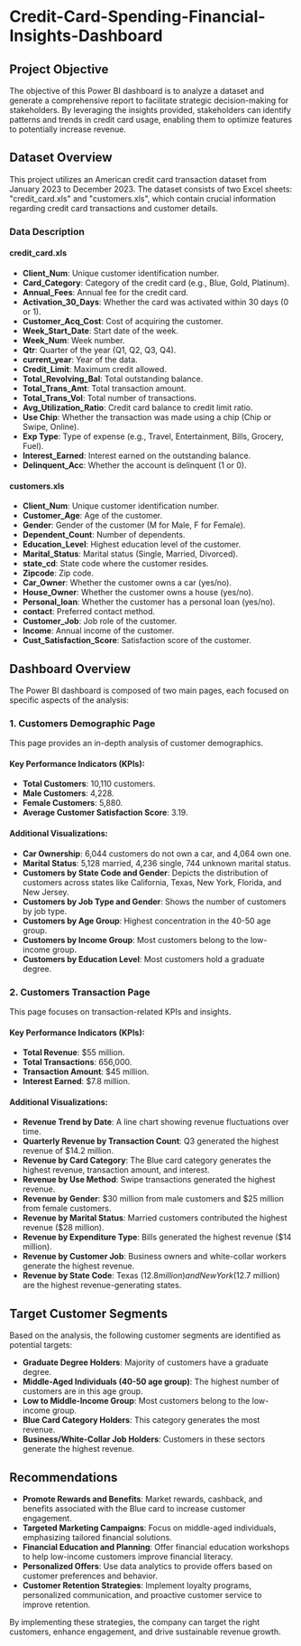 # Credit-Card-Spending-Financial-Insights-Dashboard

## Project Objective

The objective of this Power BI dashboard is to analyze a dataset and generate a comprehensive report to facilitate strategic decision-making for stakeholders. By leveraging the insights provided, stakeholders can identify patterns and trends in credit card usage, enabling them to optimize features to potentially increase revenue.

## Dataset Overview

This project utilizes an American credit card transaction dataset from January 2023 to December 2023. The dataset consists of two Excel sheets: "credit_card.xls" and "customers.xls", which contain crucial information regarding credit card transactions and customer details.

### Data Description

#### credit_card.xls

- **Client_Num**: Unique customer identification number.
- **Card_Category**: Category of the credit card (e.g., Blue, Gold, Platinum).
- **Annual_Fees**: Annual fee for the credit card.
- **Activation_30_Days**: Whether the card was activated within 30 days (0 or 1).
- **Customer_Acq_Cost**: Cost of acquiring the customer.
- **Week_Start_Date**: Start date of the week.
- **Week_Num**: Week number.
- **Qtr**: Quarter of the year (Q1, Q2, Q3, Q4).
- **current_year**: Year of the data.
- **Credit_Limit**: Maximum credit allowed.
- **Total_Revolving_Bal**: Total outstanding balance.
- **Total_Trans_Amt**: Total transaction amount.
- **Total_Trans_Vol**: Total number of transactions.
- **Avg_Utilization_Ratio**: Credit card balance to credit limit ratio.
- **Use Chip**: Whether the transaction was made using a chip (Chip or Swipe, Online).
- **Exp Type**: Type of expense (e.g., Travel, Entertainment, Bills, Grocery, Fuel).
- **Interest_Earned**: Interest earned on the outstanding balance.
- **Delinquent_Acc**: Whether the account is delinquent (1 or 0).

#### customers.xls

- **Client_Num**: Unique customer identification number.
- **Customer_Age**: Age of the customer.
- **Gender**: Gender of the customer (M for Male, F for Female).
- **Dependent_Count**: Number of dependents.
- **Education_Level**: Highest education level of the customer.
- **Marital_Status**: Marital status (Single, Married, Divorced).
- **state_cd**: State code where the customer resides.
- **Zipcode**: Zip code.
- **Car_Owner**: Whether the customer owns a car (yes/no).
- **House_Owner**: Whether the customer owns a house (yes/no).
- **Personal_loan**: Whether the customer has a personal loan (yes/no).
- **contact**: Preferred contact method.
- **Customer_Job**: Job role of the customer.
- **Income**: Annual income of the customer.
- **Cust_Satisfaction_Score**: Satisfaction score of the customer.

## Dashboard Overview

The Power BI dashboard is composed of two main pages, each focused on specific aspects of the analysis:

### 1. Customers Demographic Page
This page provides an in-depth analysis of customer demographics.

#### Key Performance Indicators (KPIs):

- **Total Customers**: 10,110 customers.
- **Male Customers**: 4,228.
- **Female Customers**: 5,880.
- **Average Customer Satisfaction Score**: 3.19.

#### Additional Visualizations:

- **Car Ownership**: 6,044 customers do not own a car, and 4,064 own one.
- **Marital Status**: 5,128 married, 4,236 single, 744 unknown marital status.
- **Customers by State Code and Gender**: Depicts the distribution of customers across states like California, Texas, New York, Florida, and New Jersey.
- **Customers by Job Type and Gender**: Shows the number of customers by job type.
- **Customers by Age Group**: Highest concentration in the 40-50 age group.
- **Customers by Income Group**: Most customers belong to the low-income group.
- **Customers by Education Level**: Most customers hold a graduate degree.

### 2. Customers Transaction Page
This page focuses on transaction-related KPIs and insights.

#### Key Performance Indicators (KPIs):

- **Total Revenue**: $55 million.
- **Total Transactions**: 656,000.
- **Transaction Amount**: $45 million.
- **Interest Earned**: $7.8 million.

#### Additional Visualizations:

- **Revenue Trend by Date**: A line chart showing revenue fluctuations over time.
- **Quarterly Revenue by Transaction Count**: Q3 generated the highest revenue of $14.2 million.
- **Revenue by Card Category**: The Blue card category generates the highest revenue, transaction amount, and interest.
- **Revenue by Use Method**: Swipe transactions generated the highest revenue.
- **Revenue by Gender**: $30 million from male customers and $25 million from female customers.
- **Revenue by Marital Status**: Married customers contributed the highest revenue ($28 million).
- **Revenue by Expenditure Type**: Bills generated the highest revenue ($14 million).
- **Revenue by Customer Job**: Business owners and white-collar workers generate the highest revenue.
- **Revenue by State Code**: Texas ($12.8 million) and New York ($12.7 million) are the highest revenue-generating states.

## Target Customer Segments

Based on the analysis, the following customer segments are identified as potential targets:

- **Graduate Degree Holders**: Majority of customers have a graduate degree.
- **Middle-Aged Individuals (40-50 age group)**: The highest number of customers are in this age group.
- **Low to Middle-Income Group**: Most customers belong to the low-income group.
- **Blue Card Category Holders**: This category generates the most revenue.
- **Business/White-Collar Job Holders**: Customers in these sectors generate the highest revenue.

## Recommendations

- **Promote Rewards and Benefits**: Market rewards, cashback, and benefits associated with the Blue card to increase customer engagement.
- **Targeted Marketing Campaigns**: Focus on middle-aged individuals, emphasizing tailored financial solutions.
- **Financial Education and Planning**: Offer financial education workshops to help low-income customers improve financial literacy.
- **Personalized Offers**: Use data analytics to provide offers based on customer preferences and behavior.
- **Customer Retention Strategies**: Implement loyalty programs, personalized communication, and proactive customer service to improve retention.

By implementing these strategies, the company can target the right customers, enhance engagement, and drive sustainable revenue growth.

